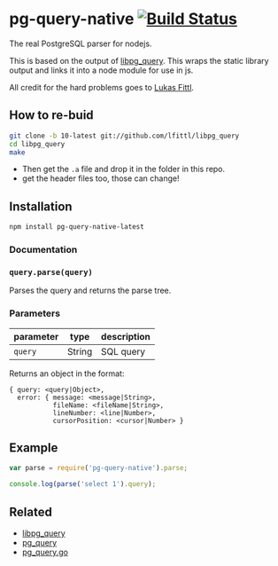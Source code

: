 # pg-query-native [![Build Status](https://travis-ci.org/zhm/node-pg-query-native.svg?branch=master)](https://travis-ci.org/zhm/node-pg-query-native)

The real PostgreSQL parser for nodejs.

This is based on the output of [libpg_query](https://github.com/lfittl/libpg_query). This wraps the static library output and links it into a node module for use in js.

All credit for the hard problems goes to [Lukas Fittl](https://github.com/lfittl).

## How to re-buid 

```sh
git clone -b 10-latest git://github.com/lfittl/libpg_query
cd libpg_query
make
```

* Then get the `.a` file and drop it in the folder in this repo.
* get the header files too, those can change!

## Installation

```sh
npm install pg-query-native-latest
```

### Documentation

### `query.parse(query)`

Parses the query and returns the parse tree.

### Parameters

| parameter            | type               | description                                               |
| -------------------- | ------------------ | --------------------------------------------------------- |
| `query`              | String             | SQL query                                                 |

Returns an object in the format:

```
{ query: <query|Object>,
  error: { message: <message|String>,
           fileName: <fileName|String>,
           lineNumber: <line|Number>,
           cursorPosition: <cursor|Number> }
```

## Example

```js
var parse = require('pg-query-native').parse;

console.log(parse('select 1').query);
```

## Related

* [libpg_query](https://github.com/lfittl/libpg_query)
* [pg_query](https://github.com/lfittl/pg_query)
* [pg_query.go](https://github.com/lfittl/pg_query.go)
